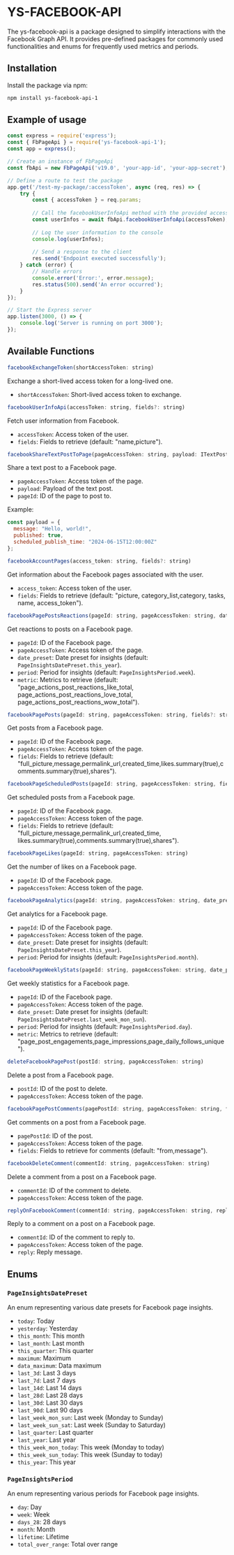 # YS-FACEBOOK-API

The ys-facebook-api is a package designed to simplify interactions with the Facebook Graph API. It provides pre-defined packages for commonly used functionalities and enums for frequently used metrics and periods.

## Installation

Install the package via npm:

```bash
npm install ys-facebook-api-1
```

## Example of usage

```javascript
const express = require('express');
const { FbPageApi } = require('ys-facebook-api-1');
const app = express();

// Create an instance of FbPageApi
const fbApi = new FbPageApi('v19.0', 'your-app-id', 'your-app-secret');

// Define a route to test the package
app.get('/test-my-package/:accessToken', async (req, res) => {
    try {
        const { accessToken } = req.params;
        
        // Call the facebookUserInfoApi method with the provided access token
        const userInfos = await fbApi.facebookUserInfoApi(accessToken);
        
        // Log the user information to the console
        console.log(userInfos);
        
        // Send a response to the client
        res.send('Endpoint executed successfully');
    } catch (error) {
        // Handle errors
        console.error('Error:', error.message);
        res.status(500).send('An error occurred');
    }
});

// Start the Express server
app.listen(3000, () => {
    console.log('Server is running on port 3000');
});
```
## Available Functions

```javascript 
facebookExchangeToken(shortAccessToken: string)
```

Exchange a short-lived access token for a long-lived one.

- `shortAccessToken`: Short-lived access token to exchange.

```javascript 
facebookUserInfoApi(accessToken: string, fields?: string)
```

Fetch user information from Facebook.

- `accessToken`: Access token of the user.
- `fields`: Fields to retrieve (default: "name,picture").

```javascript 
facebookShareTextPostToPage(pageAccessToken: string, payload: ITextPostFbPayload, pageId: string)
```

Share a text post to a Facebook page.

- `pageAccessToken`: Access token of the page.
- `payload`: Payload of the text post.
- `pageId`: ID of the page to post to.

Example:

```javascript
const payload = {
  message: "Hello, world!",
  published: true,
  scheduled_publish_time: "2024-06-15T12:00:00Z"
};
```

```javascript 
facebookAccountPages(access_token: string, fields?: string)
```

Get information about the Facebook pages associated with the user.

- `access_token`: Access token of the user.
- `fields`: Fields to retrieve (default: "picture, category_list,category, tasks, name, access_token").


```javascript 
facebookPagePostsReactions(pageId: string, pageAccessToken: string, date_preset?: PageInsightsDatePreset period?: PageInsightsPeriod, metric?: string)
```

Get reactions to posts on a Facebook page.

- `pageId`: ID of the Facebook page.
- `pageAccessToken`: Access token of the page.
- `date_preset`: Date preset for insights (default: `PageInsightsDatePreset.this_year`).
- `period`: Period for insights (default: `PageInsightsPeriod.week`).
- `metric`: Metrics to retrieve (default: "page_actions_post_reactions_like_total, page_actions_post_reactions_love_total, page_actions_post_reactions_wow_total").


```javascript 
facebookPagePosts(pageId: string, pageAccessToken: string, fields?: string)
```

Get posts from a Facebook page.

- `pageId`: ID of the Facebook page.
- `pageAccessToken`: Access token of the page.
- `fields`: Fields to retrieve (default: "full_picture,message,permalink_url,created_time,likes.summary(true),comments.summary(true),shares").

```javascript 
facebookPageScheduledPosts(pageId: string, pageAccessToken: string, fields?: string)
```

Get scheduled posts from a Facebook page.

- `pageId`: ID of the Facebook page.
- `pageAccessToken`: Access token of the page.
- `fields`: Fields to retrieve (default: "full_picture,message,permalink_url,created_time, likes.summary(true),comments.summary(true),shares").

```javascript 
facebookPageLikes(pageId: string, pageAccessToken: string)
```

Get the number of likes on a Facebook page.

- `pageId`: ID of the Facebook page.
- `pageAccessToken`: Access token of the page.

```javascript 
facebookPageAnalytics(pageId: string, pageAccessToken: string, date_preset?: PageInsightsDatePreset, period?: PageInsightsPeriod)
```

Get analytics for a Facebook page.

- `pageId`: ID of the Facebook page.
- `pageAccessToken`: Access token of the page.
- `date_preset`: Date preset for insights (default: `PageInsightsDatePreset.this_year`).
- `period`: Period for insights (default: `PageInsightsPeriod.month`).

```javascript 
facebookPageWeeklyStats(pageId: string, pageAccessToken: string, date_preset?: PageInsightsDatePreset, period?: PageInsightsPeriod, metric?: string)
```

Get weekly statistics for a Facebook page.

- `pageId`: ID of the Facebook page.
- `pageAccessToken`: Access token of the page.
- `date_preset`: Date preset for insights (default: `PageInsightsDatePreset.last_week_mon_sun`).
- `period`: Period for insights (default: `PageInsightsPeriod.day`).
- `metric`: Metrics to retrieve (default: "page_post_engagements,page_impressions,page_daily_follows_unique").

```javascript 
deleteFacebookPagePost(postId: string, pageAccessToken: string)
```

Delete a post from a Facebook page.

- `postId`: ID of the post to delete.
- `pageAccessToken`: Access token of the page.

```javascript 
facebookPagePostComments(pagePostId: string, pageAccessToken: string, fields?: string)
```

Get comments on a post from a Facebook page.

- `pagePostId`: ID of the post.
- `pageAccessToken`: Access token of the page.
- `fields`: Fields to retrieve for comments (default: "from,message").

```javascript 
facebookDeleteComment(commentId: string, pageAccessToken: string)
```

Delete a comment from a post on a Facebook page.

- `commentId`: ID of the comment to delete.
- `pageAccessToken`: Access token of the page.

```javascript 
replyOnFacebookComment(commentId: string, pageAccessToken: string, reply: string)
```

Reply to a comment on a post on a Facebook page.

- `commentId`: ID of the comment to reply to.
- `pageAccessToken`: Access token of the page.
- `reply`: Reply message.

## Enums

### `PageInsightsDatePreset`

An enum representing various date presets for Facebook page insights.

- `today`: Today
- `yesterday`: Yesterday
- `this_month`: This month
- `last_month`: Last month
- `this_quarter`: This quarter
- `maximum`: Maximum
- `data_maximum`: Data maximum
- `last_3d`: Last 3 days
- `last_7d`: Last 7 days
- `last_14d`: Last 14 days
- `last_28d`: Last 28 days
- `last_30d`: Last 30 days
- `last_90d`: Last 90 days
- `last_week_mon_sun`: Last week (Monday to Sunday)
- `last_week_sun_sat`: Last week (Sunday to Saturday)
- `last_quarter`: Last quarter
- `last_year`: Last year
- `this_week_mon_today`: This week (Monday to today)
- `this_week_sun_today`: This week (Sunday to today)
- `this_year`: This year

### `PageInsightsPeriod`

An enum representing various periods for Facebook page insights.

- `day`: Day
- `week`: Week
- `days_28`: 28 days
- `month`: Month
- `lifetime`: Lifetime
- `total_over_range`: Total over range

